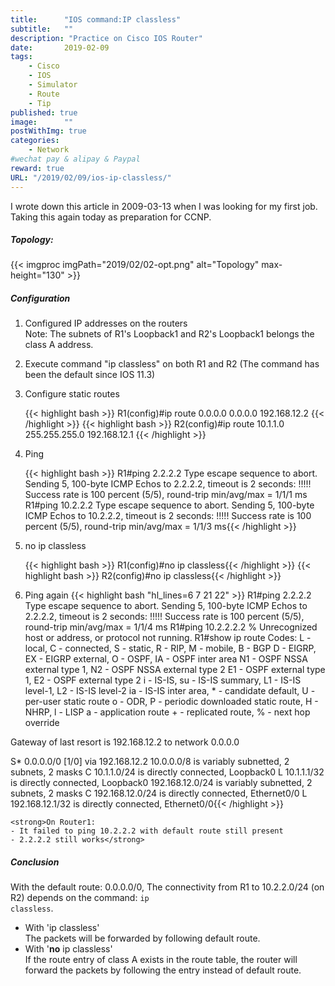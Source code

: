 ```yaml
---
title:      "IOS command:IP classless"
subtitle:   ""
description: "Practice on Cisco IOS Router"
date:       2019-02-09
tags:
    - Cisco
    - IOS
    - Simulator
    - Route
    - Tip
published: true 
image:      ""
postWithImg: true
categories:
    - Network
#wechat pay & alipay & Paypal
reward: true
URL: "/2019/02/09/ios-ip-classless/"
---
```

I wrote down this article in 2009-03-13 when I was looking for my first job. Taking this again today as preparation for CCNP.

##### Topology:
{{< imgproc imgPath="2019/02/02-opt.png" alt="Topology" max-height="130" >}}

##### Configuration

1. Configured IP addresses on the routers<br>
    Note: The subnets of R1's Loopback1 and R2's Loopback1 belongs the class A address.
2. Execute command "ip classless" on both R1 and R2 (The command has been the default since IOS 11.3)
3. Configure static routes

    {{< highlight bash >}}
R1(config)#ip route 0.0.0.0 0.0.0.0 192.168.12.2 {{< /highlight >}}
    {{< highlight bash >}}
R2(config)#ip route 10.1.1.0 255.255.255.0 192.168.12.1 {{< /highlight >}}

4. Ping

    {{< highlight bash >}}
R1#ping 2.2.2.2 
Type escape sequence to abort.
Sending 5, 100-byte ICMP Echos to 2.2.2.2, timeout is 2 seconds:
!!!!!
Success rate is 100 percent (5/5), round-trip min/avg/max = 1/1/1 ms
R1#ping 10.2.2.2
Type escape sequence to abort.
Sending 5, 100-byte ICMP Echos to 10.2.2.2, timeout is 2 seconds:
!!!!!
Success rate is 100 percent (5/5), round-trip min/avg/max = 1/1/3 ms{{< /highlight >}}

5. no ip classless

    {{< highlight bash >}}
R1(config)#no ip classless{{< /highlight >}}
    {{< highlight bash >}}
R2(config)#no ip classless{{< /highlight >}}

6. Ping again
    {{< highlight bash "hl_lines=6 7 21 22" >}}
R1#ping 2.2.2.2
Type escape sequence to abort.
Sending 5, 100-byte ICMP Echos to 2.2.2.2, timeout is 2 seconds:
!!!!!
Success rate is 100 percent (5/5), round-trip min/avg/max = 1/1/4 ms
R1#ping 10.2.2.2.2
% Unrecognized host or address, or protocol not running.
R1#show ip route
Codes: L - local, C - connected, S - static, R - RIP, M - mobile, B - BGP
       D - EIGRP, EX - EIGRP external, O - OSPF, IA - OSPF inter area
       N1 - OSPF NSSA external type 1, N2 - OSPF NSSA external type 2
       E1 - OSPF external type 1, E2 - OSPF external type 2
       i - IS-IS, su - IS-IS summary, L1 - IS-IS level-1, L2 - IS-IS level-2
       ia - IS-IS inter area, * - candidate default, U - per-user static route
       o - ODR, P - periodic downloaded static route, H - NHRP, l - LISP
       a - application route
       + - replicated route, % - next hop override

Gateway of last resort is 192.168.12.2 to network 0.0.0.0

S*    0.0.0.0/0 [1/0] via 192.168.12.2
      10.0.0.0/8 is variably subnetted, 2 subnets, 2 masks
C        10.1.1.0/24 is directly connected, Loopback0
L        10.1.1.1/32 is directly connected, Loopback0
      192.168.12.0/24 is variably subnetted, 2 subnets, 2 masks
C        192.168.12.0/24 is directly connected, Ethernet0/0
L        192.168.12.1/32 is directly connected, Ethernet0/0{{< /highlight >}}

    <strong>On Router1:
    - It failed to ping 10.2.2.2 with default route still present
    - 2.2.2.2 still works</strong>

##### Conclusion

With the default route: 0.0.0.0/0, The connectivity from R1 to 10.2.2.0/24 (on R2) depends on the command: <code>ip classless</code>.

- With 'ip classless'<br>
    The packets will be forwarded by following default route.
- With '**no** ip classless'<br>
    If the route entry of class A exists in the route table, the router will forward the packets by following the entry instead of default route.
